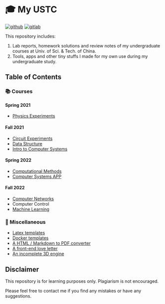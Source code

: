# 🎓 My USTC
[![github](https://img.shields.io/github/stars/HasiNed/my-ustc?style=social)](https://github.com/HasiNed/my-ustc)
[![gitlab](https://img.shields.io/gitlab/stars/hasined/my-ustc?gitlab_url=https%3A%2F%2Fgit.lug.ustc.edu.cn%2F&style=social)](https://git.lug.ustc.edu.cn/hasined/my-ustc)

This repository includes:

1.   Lab reports, homework solutions and review notes of my undergraduate courses at Univ. of Sci. & Tech. of China.
2.   Tools, apps and other tiny stuffs I made for my own use during my undergraduate study.

## Table of Contents

### 📚 Courses

#### Spring 2021

-   [Physics Experiments](./Courses/Physics%20Experiments/)

#### Fall 2021

-   [Circuit Experiments](./Courses/Circuit%20Experiments/)
-   [Data Structure](./Courses/Data%20Structure/)
-   [Intro to Computer Systems](./Courses/Intro%20to%20Computer%20Systems/)

#### Spring 2022

-   [Computational Methods](./Courses/Computational%20Methods/)
-   [Computer Systems APP](./Courses/Computer%20Systems/)

#### Fall 2022

-   [Computer Networks](./Courses/Computer%20Networks/)
-   Computer Control
-   [Machine Learning](./Courses/Machine%20Learning/)

### 🔨 Miscellaneous

-   [Latex templates](./Misc/lateX%20templates/)
-   [Docker templates](./Misc/docker%20templates)
-   [A HTML / Markdown to PDF converter](https://github.com/HasiNed/htmlolo)
-   [A front-end love letter](./Misc/vue3%20kokuhaku/)
-   [An incomplete 3D engine](./Misc/opengl%20learning/)

## Disclaimer

This repository is for learning purposes only. Plagiarism is not encouraged.

Please feel free to contact me if you find any mistakes or have any suggestions.
